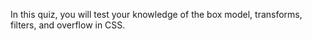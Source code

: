 In this quiz, you will test your knowledge of the box model, transforms, filters, and overflow in CSS.
